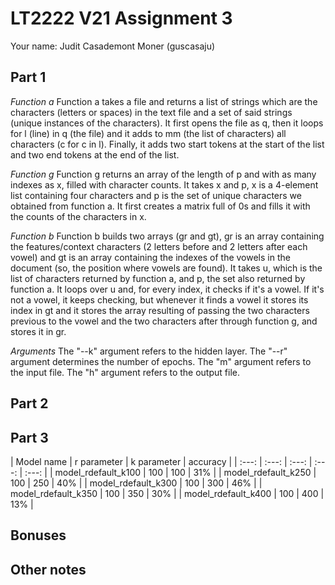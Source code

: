 # LT2222 V21 Assignment 3

Your name: Judit Casademont Moner (guscasaju)

## Part 1
*Function a*
Function a takes a file and returns a list of strings which are the characters (letters or spaces) in the text file and a set of said strings (unique instances of the characters).
It first opens the file as q, then it loops for l (line) in q (the file) and it adds to mm (the list of characters) all characters (c for c in l). Finally, it adds two start tokens at the start of the list and two end tokens at the end of the list. 

*Function g*
Function g returns an array of the length of p and with as many indexes as x, filled with character counts. It takes x and p, x is a 4-element list containing four characters and p is the set of unique characters we obtained from function a.
It first creates a matrix full of 0s and fills it with the counts of the characters in x.

*Function b*
Function b builds two arrays (gr and gt), gr is an array containing the features/context characters (2 letters before and 2 letters after each vowel) and gt is an array containing the indexes of the vowels in the document (so, the position where vowels are found).
It takes u, which is the list of characters returned by function a, and p, the set also returned by function a. It loops over u and, for every index, it checks if it's a vowel. If it's not a vowel, it keeps checking, but whenever it finds a vowel it stores its index in gt and it stores the array resulting of passing the two characters previous to the vowel and the two characters after through function g, and stores it in gr.

*Arguments*
The "--k" argument refers to the hidden layer.
The "--r" argument determines the number of epochs.
The "m" argument refers to the input file.
The "h" argument refers to the output file.

## Part 2

## Part 3

| Model name | r parameter | k parameter | accuracy |
| :---: | :---: | :---: | :---: | :---: |
| model_rdefault_k100 | 100 | 100 | 31% |
| model_rdefault_k250 | 100 | 250 | 40% |
| model_rdefault_k300 | 100 | 300 | 46% |
| model_rdefault_k350 | 100 | 350 | 30% |
| model_rdefault_k400 | 100 | 400 | 13% |

## Bonuses

## Other notes
